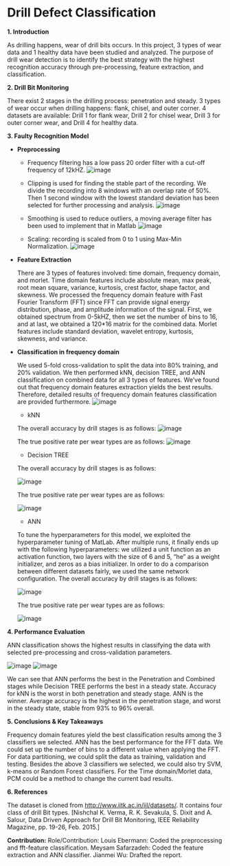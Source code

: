 # Drill Defect Classification

**1. Introduction**

   As drilling happens, wear of drill bits occurs. In this project, 3 types of wear data and 1 healthy data have been studied and analyzed. The purpose of drill wear detection is to identify the best strategy with the highest recognition accuracy through pre-processing, feature extraction, and classification.

**2. Drill Bit Monitoring**

   There exist 2 stages in the drilling process: penetration and steady. 3 types of wear occur when drilling happens: flank, chisel, and outer corner. 4 datasets are available: Drill 1 for flank wear, Drill 2 for chisel wear, Drill 3 for outer corner wear, and Drill 4 for healthy data.

**3. Faulty Recognition Model**
  
  - **Preprocessing**

    - Frequency filtering has a low pass 20 order filter with a cut-off frequency of 12kHZ.
    ![image](https://user-images.githubusercontent.com/51737180/208764883-8085a0d7-d61f-422b-a9d4-a5c60b0f6264.png)

    - Clipping is used for finding the stable part of the recording. We divide the recording into 8 windows with an overlap rate of 50%. Then 1 second window with the lowest standard deviation has been selected for further processing and analysis.
    ![image](https://user-images.githubusercontent.com/51737180/208764964-38056479-d77d-4dc2-a798-34f3396ca778.png)


    - Smoothing is used to reduce outliers, a moving average filter has been used to implement that in Matlab
    ![image](https://user-images.githubusercontent.com/51737180/208764998-4bc19fa0-d13a-43df-b6b7-6ff1e149dc5a.png)


    - Scaling: recording is scaled from 0 to 1 using Max-Min Normalization.
    ![image](https://user-images.githubusercontent.com/51737180/208765018-b2e2be70-bf2d-4e1d-95bb-5c60f2244369.png)


   - **Feature Extraction**


     There are 3 types of features involved: time domain, frequency domain, and morlet. Time domain features include absolute mean, max peak, root mean square, variance, kurtosis, crest factor, shape factor, and skewness. We processed the frequency domain feature with Fast Fourier Transform (FFT) since FFT can provide signal energy distribution, phase, and amplitude information of the signal. First, we obtained spectrum from 0-5kHZ, then we set the number of bins to 16, and at last, we obtained a 120*16 matrix for the combined data. Morlet features include standard deviation, wavelet entropy, kurtosis, skewness, and variance. 

  - **Classification in frequency domain**


    We used 5-fold cross-validation to split the data into 80% training, and 20% validation. We then performed kNN, decision TREE, and ANN classification on combined data for all 3 types of features. We’ve found out that frequency domain features extraction yields the best results. Therefore, detailed results of frequency domain features classification are provided furthermore.
    ![image](https://user-images.githubusercontent.com/51737180/208765103-2c1e5c58-dbee-4f70-ad2d-12a55761b23b.png)

    
    - kNN
    
    The overall accuracy by drill stages is as follows:
    ![image](https://user-images.githubusercontent.com/51737180/208765192-5e4965d4-41a6-4705-9b55-b383bc2ce193.png)



    The true positive rate per wear types are as follows:
    ![image](https://user-images.githubusercontent.com/51737180/208765250-1677160f-1a27-4e47-8cd3-85bd8e90e1ba.png)



    - Decision TREE
    
    The overall accuracy by drill stages is as follows:
    
    ![image](https://user-images.githubusercontent.com/51737180/208765273-befc4bf0-1cd3-451f-af8c-f4dceb718908.png)


    The true positive rate per wear types are as follows:
    
    ![image](https://user-images.githubusercontent.com/51737180/208765598-f853ccbf-c49b-41e7-b2d1-b1c9bdc811f6.png)


    - ANN

    To tune the hyperparameters for this model, we exploited the hyperparameter tuning of MatLab. After multiple runs, it finally ends up with the following hyperparameters: we utilized a unit function as an activation function, two layers with the size of 6 and 5, “he” as a weight initializer, and zeros as a bias initializer. In order to do a comparison between different datasets fairly, we used the same network configuration. The overall accuracy by drill stages is as follows:
    
    ![image](https://user-images.githubusercontent.com/51737180/208765400-072bef53-ec9d-480b-aa59-45ad681505f7.png)





    The true positive rate per wear types are as follows:
    
    ![image](https://user-images.githubusercontent.com/51737180/208765415-d5903b2d-d230-494a-a5ba-a163f2dd9517.png)


**4. Performance Evaluation**


   ANN classification shows the highest results in classifying the data with selected pre-processing and cross-validation parameters.
   
   ![image](https://user-images.githubusercontent.com/51737180/208765525-0f7604c7-8768-409a-8c0c-fd9c18a51cb7.png)
   ![image](https://user-images.githubusercontent.com/51737180/208765543-9d780e93-d601-4bdf-9105-6e24c18e92d8.png)




   We can see that ANN performs the best in the Penetration and Combined stages while Decision TREE performs the best in a steady state. Accuracy for kNN is the worst in both penetration and steady stage. ANN is the winner. Average accuracy is the highest in the penetration stage, and worst in the steady state, stable from 93% to 96% overall. 

**5. Conclusions & Key Takeaways**


   Frequency domain features yield the best classification results among the 3 classifiers we selected. ANN has the best performance for the FFT data.
We could set up the number of bins to a different value when applying the FFT. For data partitioning, we could split the data as training, validation and testing. Besides the above 3 classifiers we selected, we could also try SVM, k-means or Random Forest classifiers. For the Time domain/Morlet data, PCM could be a method to change the current bad results.


**6. References**

The dataset is cloned from http://www.iitk.ac.in/iil/datasets/. It contains four class of drill Bit types. [Nishchal K. Verma, R. K. Sevakula, S. Dixit and A. Salour, Data Driven Approach for Drill Bit Monitoring, IEEE Reliability Magazine, pp. 19-26, Feb. 2015.]


**Contribution:**
Role/Contribution:
Louis Ebermann: Coded the preprocessing and fft-feature classification.
Meysam Safarzadeh: Coded the feature extraction and ANN classifier.
Jianmei Wu: Drafted the report.
